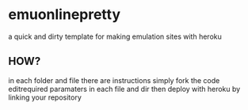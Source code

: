 # emuonlinepretty
a quick and dirty template for making emulation sites with heroku

## HOW?
in each folder and file there are instructions
simply fork the code editrequired paramaters in each file and dir
then deploy with heroku by linking your repository
